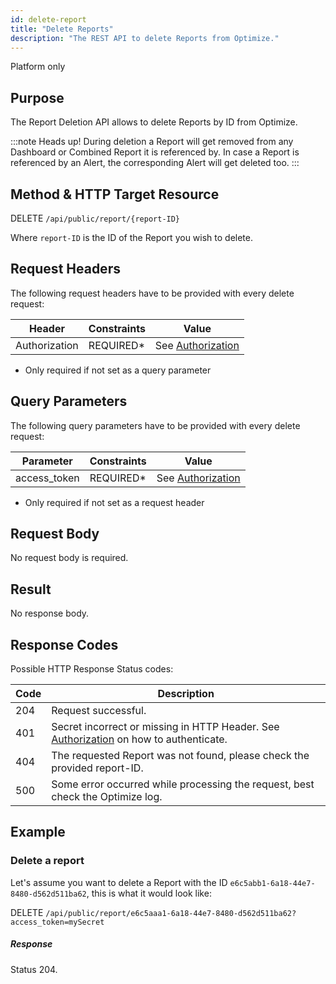 ```yaml
---
id: delete-report
title: "Delete Reports"
description: "The REST API to delete Reports from Optimize."
---
```


<span class="badge badge--platform">Platform only</span>

## Purpose

The Report Deletion API allows to delete Reports by ID from Optimize.

:::note Heads up!
During deletion a Report will get removed from any Dashboard or Combined Report it is referenced by. In case a Report is referenced by an Alert, the corresponding Alert will get deleted too.
:::

## Method & HTTP Target Resource

DELETE `/api/public/report/{report-ID}`

Where `report-ID` is the ID of the Report you wish to delete.

## Request Headers

The following request headers have to be provided with every delete request:

|Header|Constraints|Value|
|--- |--- |--- |
|Authorization|REQUIRED*|See [Authorization](../../authorization)|

* Only required if not set as a query parameter

## Query Parameters

The following query parameters have to be provided with every delete request:

|Parameter|Constraints|Value|
|--- |--- |--- |
|access_token|REQUIRED*|See [Authorization](../../authorization)|

* Only required if not set as a request header

## Request Body

No request body is required.

## Result

No response body.

## Response Codes

Possible HTTP Response Status codes:

|Code|Description|
|--- |--- |
|204|Request successful.|
|401|Secret incorrect or missing in HTTP Header. See [Authorization](../../authorization) on how to authenticate.|
|404|The requested Report was not found, please check the provided report-ID.|
|500|Some error occurred while processing the request, best check the Optimize log.|

## Example

### Delete a report
Let's assume you want to delete a Report with the ID `e6c5abb1-6a18-44e7-8480-d562d511ba62`, this is what it would look like:

DELETE `/api/public/report/e6c5aaa1-6a18-44e7-8480-d562d511ba62?access_token=mySecret`

##### Response

Status 204.